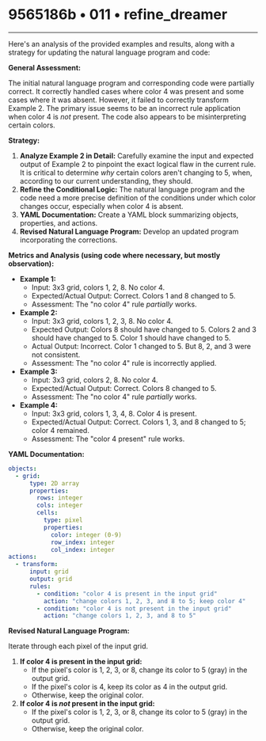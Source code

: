 # 9565186b • 011 • refine_dreamer

---
Here's an analysis of the provided examples and results, along with a strategy for updating the natural language program and code:

**General Assessment:**

The initial natural language program and corresponding code were partially correct. It correctly handled cases where color 4 was present and some cases where it was absent. However, it failed to correctly transform Example 2. The primary issue seems to be an incorrect rule application when color 4 is *not* present. The code also appears to be misinterpreting certain colors.

**Strategy:**

1.  **Analyze Example 2 in Detail:** Carefully examine the input and expected output of Example 2 to pinpoint the exact logical flaw in the current rule. It is critical to determine *why* certain colors aren't changing to 5, when, according to our current understanding, they should.
2.  **Refine the Conditional Logic:** The natural language program and the code need a more precise definition of the conditions under which color changes occur, especially when color 4 is absent.
3.  **YAML Documentation:** Create a YAML block summarizing objects, properties, and actions.
4.  **Revised Natural Language Program:** Develop an updated program incorporating the corrections.

**Metrics and Analysis (using code where necessary, but mostly observation):**

*   **Example 1:**
    *   Input: 3x3 grid, colors 1, 2, 8. No color 4.
    *   Expected/Actual Output: Correct. Colors 1 and 8 changed to 5.
    *   Assessment: The "no color 4" rule *partially* works.
*   **Example 2:**
    *   Input: 3x3 grid, colors 1, 2, 3, 8. No color 4.
    *   Expected Output: Colors 8 should have changed to 5. Colors 2 and 3 should have changed to 5. Color 1 should have changed to 5.
    *   Actual Output: Incorrect. Color 1 changed to 5. But 8, 2, and 3 were not consistent.
    *   Assessment: The "no color 4" rule is incorrectly applied.
*   **Example 3:**
    *   Input: 3x3 grid, colors 2, 8. No color 4.
    *   Expected/Actual Output: Correct. Colors 8 changed to 5.
    *   Assessment: The "no color 4" rule *partially* works.
*   **Example 4:**
    *   Input: 3x3 grid, colors 1, 3, 4, 8. Color 4 is present.
    *   Expected/Actual Output: Correct. Colors 1, 3, and 8 changed to 5; color 4 remained.
    *   Assessment: The "color 4 present" rule works.

**YAML Documentation:**

```yaml
objects:
  - grid:
      type: 2D array
      properties:
        rows: integer
        cols: integer
        cells:
          type: pixel
          properties:
            color: integer (0-9)
            row_index: integer
            col_index: integer
actions:
  - transform:
      input: grid
      output: grid
      rules:
        - condition: "color 4 is present in the input grid"
          action: "change colors 1, 2, 3, and 8 to 5; keep color 4"
        - condition: "color 4 is not present in the input grid"
          action: "change colors 1, 2, 3, and 8 to 5"
```

**Revised Natural Language Program:**

Iterate through each pixel of the input grid.

1.  **If color 4 is present in the input grid:**
    *   If the pixel's color is 1, 2, 3, or 8, change its color to 5 (gray) in the output grid.
    *   If the pixel's color is 4, keep its color as 4 in the output grid.
    * Otherwise, keep the original color.
2.  **If color 4 is *not* present in the input grid:**
    *   If the pixel's color is 1, 2, 3, or 8, change its color to 5 (gray) in the output grid.
    * Otherwise, keep the original color.

